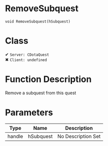 # RemoveSubquest
```
void RemoveSubquest(hSubquest)
```
# Class
✔ `Server: CDotaQuest`  
✖ `Client: undefined`  

# Function Description
Remove a subquest from this quest
# Parameters
Type|Name|Description
--|--|--
handle|hSubquest|No Description Set

